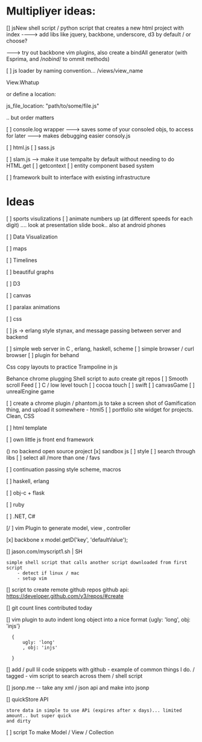 
# Multipliyer ideas:


[] jsNew shell script / python script that creates a new html project with index 
----> add libs like jquery, backbone, underscore, d3 by default / or choose?


---> try out backbone vim plugins, also create  a bindAll generator (with Esprima, and /*nobind*/ to ommit methods)



[ ] js loader  by naming convention...
/views/view_name

View.Whatup

or define a location:

js_file_location: "path/to/some/file.js"

.. but order matters


[ ] console.log wrapper
---> saves some of your consoled objs, to access for later
---> makes debugging easier 
consoly.js


[ ] html.js
[ ] sass.js


[ ] slam.js
--> make it use tempalte by default without needing to do HTML.get
[ ] getcontext
[ ] entity component based system

[ ] framework built to interface with existing infrastructure

# Ideas 

[ ] sports visulizations
[ ] animate numbers up (at different speeds for each digit) .... look at presentation slide book.. also at android phones

[ ] Data Visualization

[ ] maps

[ ] Timelines

[ ] beautiful graphs

[ ] D3

[ ] canvas

[ ] paralax animations


[ ] css



[ ] js -> erlang style stynax, and message passing between server and backend

[ ] simple web server in C  , erlang, haskell, scheme
[ ] simple browser / curl browser
[ ] plugin for behand

Css copy layouts to practice
Trampoline in js

Behance chrome plugging
Shell script to auto create git repos
[ ] Smooth scroll Feed
[ ] C / low level touch
[ ] cocoa touch
[ ] swift
[ ] canvasGame
[ ] unrealEngine game

[ ] create a chrome plugin  / phantom.js to take a screen shot of Gamification thing, and upload it somewhere
	- html5
[ ] portfolio site widget for projects. Clean, CSS


[ ] html template


[ ] own little js front end framework

() no backend open source project
[x] sandbox js
    [ ] style
    [ ] search through libs
    [ ] select all /more than one / favs

[ ] continuation passing style scheme, macros

[ ] haskell, erlang
 
[ ] obj-c  + flask

[ ] ruby

[ ] .NET, C#


[/ ] vim Plugin to generate  model, view , controller

[x] backbone x 
	model.getD('key', 'defaultValue');


[] jason.com/myscript1.sh  | SH

	simple shell script that calls another script downloaded from first script
		- detect if linux / mac
		- setup vim 

[] script to create remote github repos
	github api: https://developer.github.com/v3/repos/#create


[] git count lines contributed today



[] vim plugin to auto indent long object into a nice format
      {ugly: 'long', obj: 'injs'}


      { 
          ugly: 'long'
          , obj: 'injs'

      }

[]  add / pull lil code snippets with github 
    - example of common things I do.  / tagged
    - vim script to search across them / shell script

[]  jsonp.me
    -- take any xml / json  api and make into jsonp

[]  quickStore API
 
    store data in simple to use APi (expires after x days)... limited amount.. but super quick
    and dirty


[ ] script To make Model / View / Collection

